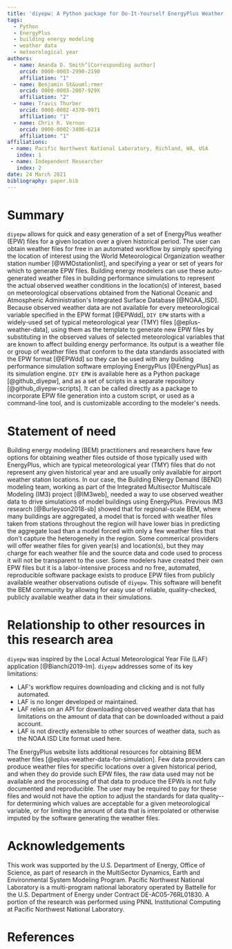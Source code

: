 ```yaml
---
title: 'diyepw: A Python package for Do-It-Yourself EnergyPlus Weather files'
tags:
  - Python
  - EnergyPlus
  - building energy modeling
  - weather data
  - meteorological year
authors:
  - name: Amanda D. Smith^[Corresponding author]
    orcid: 0000-0003-2990-2190
    affiliation: "1"
  - name: Benjamin St&uuml;rmer
    orcid: 0000-0003-2007-929X
    affiliation: "2"
  - name: Travis Thurber
    orcid: 0000-0002-4370-9971
    affiliation: "1"
  - name: Chris R. Vernon
    orcid: 0000-0002-3406-6214
    affiliation: "1"
affiliations:
 - name: Pacific Northwest National Laboratory, Richland, WA, USA
   index: 1
 - name: Independent Researcher
   index: 2
date: 24 March 2021
bibliography: paper.bib
---
```


# Summary

`diyepw` allows for quick and easy generation of a set of EnergyPlus weather (EPW) files for a given location over a given historical period. The user can obtain weather files for free in an automated workflow by simply specifying the location of interest using the World Meteorological Organization weather station number [@WMOstationlist], and specifying a year or set of years for which to generate EPW files. Building energy modelers can use these auto-generated weather files in building performance simulations to represent the actual observed weather conditions in the location(s) of interest, based on meteorological observations obtained from the National Oceanic and Atmospheric Administration's Integrated Surface Database [@NOAA_ISD]. Because observed weather data are not available for every meteorological variable specified in the EPW format [@EPWdd], `DIY EPW` starts with a widely-used set of typical meteorological year (TMY) files [@eplus-weather-data], using them as the template to generate new EPW files by substituting in the observed values of selected meteorological variables that are known to affect building energy performance. Its output is a weather file or group of weather files that conform to the data standards associated with the EPW format [@EPWdd] so they can be used with any building performance simulation software employing EnergyPlus [@EnergyPlus] as its simulation engine. `DIY EPW` is available here as a Python package [@github_diyepw], and as a set of scripts in a separate repository [@github_diyepw-scripts]. It can be called directly as a package to incorporate EPW file generation into a custom script, or used as a command-line tool, and is customizable according to the modeler's needs.

# Statement of need

Building energy modeling (BEM) practitioners and researchers have few options for obtaining weather files outside of those typically used with EnergyPlus, which are typical meteorological year (TMY) files that do not represent any given historical year and are usually only available for airport weather station locations.  In our case, the Building ENergy Demand (BEND) modeling team, working as part of the Integrated Multisector Multiscale Modeling (IM3) project [@IM3web], needed a way to use observed weather data to drive simulations of model buildings using EnergyPlus. Previous IM3 research [@Burleyson2018-sb] showed that for regional-scale BEM, where many buildings are aggregated, a model that is forced with weather files taken from stations throughout the region will have lower bias in predicting the aggregate load than a model forced with only a few weather files that don't capture the heterogeneity in the region. Some commerical providers will offer weather files for given year(s) and location(s), but they may charge for each weather file and the source data and code used to process it will not be transparent to the user. Some modelers have created their own EPW files but it is a labor-intensive process and no free, automated, reproducible software package exists to produce EPW files from publicly available weather observations outisde of `diyepw`. This software will benefit the BEM community by allowing for easy use of reliable, quality-checked, publicly available weather data in their simulations. 

# Relationship to other resources in this research area

`diyepw` was inspired by the Local Actual Meteorological Year File (LAF) application [@Bianchi2019-lm]. `diyepw` addresses some of its key limitations: 

- LAF's workflow requires downloading and clicking and is not fully automated.
- LAF is no longer developed or maintained.
- LAF relies on an API for downloading observed weather data that has limitations on the amount of data that can be downloaded without a paid account.
- LAF is not directly extensible to other sources of weather data, such as the NOAA ISD Lite format used here.

The EnergyPlus website lists additional resources for obtaining BEM weather files [@eplus-weather-data-for-simulation]. Few data providers can produce weather files for specific locations over a given historical period, and when they do provide such EPW files, the raw data used may not be available and the processing of that data to produce the EPWs is not fully documented and reproducible. The user may be required to pay for these files and would not have the option to adjust the standards for data quality--for determining which values are acceptable for a given meteorological variable, or for limiting the amount of data that is interpolated or otherwise imputed by the software generating the weather files. 

# Acknowledgements

This work was supported by the U.S. Department of Energy, Office of Science, as part of research in the MultiSector Dynamics, Earth and Environmental System Modeling Program. Pacific Northwest National Laboratory is a multi-program national laboratory operated by Battelle for the U.S. Department of Energy under Contract DE-AC05-76RL01830. A portion of the research was performed using PNNL Institutional Computing at Pacific Northwest National Laboratory. 

# References
